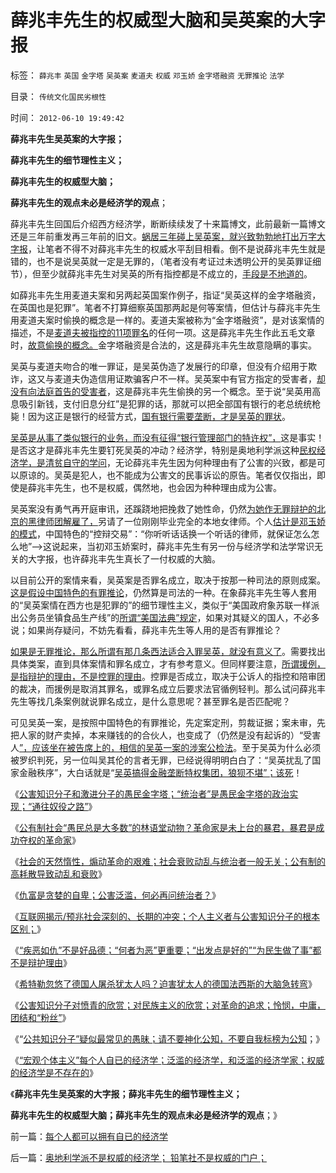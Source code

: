 # 薛兆丰先生的权威型大脑和吴英案的大字报

标签： `薛兆丰` `英国` `金字塔` `吴英案` `麦道夫` `权威` `邓玉娇` `金字塔融资` `无罪推论` `法学` 

目录： `传统文化国民劣根性`

时间： `2012-06-10 19:49:42`

**薛兆丰先生吴英案的大字报；**

**薛兆丰先生的细节理性主义；**

**薛兆丰先生的权威型大脑；**

**薛兆丰先生的观点未必是经济学的观点**；

薛兆丰先生回国后介绍西方经济学，断断续续发了十来篇博文，此前最新一篇博文还是三年前重发再三年前的旧文。[蜗居三年碰上吴英案，就兴致勃勃地打出万字大字报](../../../2012/5/11/清贫的经济学让大批学者出卖良心.md)，让笔者不得不对薛兆丰先生的权威水平刮目相看。倒不是说薛兆丰先生就是错的，也不是说吴英就一定是无罪的，（笔者没有考证过未透明公开的吴英罪证细节），但至少就薛兆丰先生对吴英的所有指控都是不成立的，[手段是不地道的](../../../2012/5/3/“绝对真实”的“细节理性主义”制造谣言.md)。

如薛兆丰先生用麦道夫案和另两起英国案作例子，指证“吴英这样的金字塔融资，在英国也是犯罪”。笔者不打算细察英国那两起是何等案情，但估计与薛兆丰先生用麦道夫案时偷换的概念是一样的。麦道夫案被称为“金字塔融资”，是对该案情的描述，不是[麦道夫被指控的11项罪名](../../../2011/6/23/为什么次贷危机有高杠杆？麦道夫和垃圾债券是高利贷吗？.md)的任何一项。这是薛兆丰先生作此五毛文章时，[故意偷换的概念。](../../../2012/1/30/西方为什么不能反思“好人阶级”和“坏人阶级”的战争哲学？.md)金字塔融资是合法的，这是薛兆丰先生故意隐瞒的事实。

吴英与麦道夫吻合的唯一罪证，是吴英伪造了发展行的印章，但没有介绍用于欺诈，这又与麦道夫伪造信用证欺骗客户不一样。吴英案中有官方指定的受害者，[却没有向法庭首告的受害者](../../../2012/4/25/“受害者举证”排除斯大林正义.md)，这是薛兆丰先生偷换的另一个概念。至于说“吴英用高息吸引新钱，支付旧息分红”是犯罪的话，那就可以把全部国有银行的老总统统枪毙！因为这正是银行的经营方式，[国有银行需要垄断，才是吴英的罪状](../../../2012/2/21/证监会新政又是金融垄断集团定制的改革吗？.md)。

[吴英是从事了类似银行的业务，而没有征得“银行管理部门的特许权”，](../../../2012/3/8/市场经济的自由，计划经济的许可证.md)这是事实！是否这才是薛兆丰先生要钉死吴英的冲动？经济学，特别是奥地利学派这种[民权经济学，是清贫自守的学问](../../../2012/5/11/经济学是一门专门得罪人的学问.md)，无论薛兆丰先生因为何种理由有了公害的兴致，都是可以原谅的。吴英是犯人，也不能成为公害文的民事诉讼的原告。笔者仅仅指出，即使是薛兆丰先生，也不是权威，偶然地，也会因为种种理由成为公害。

吴英案没有勇气再开庭审讯，还蹊跷地把挽救了她性命，仍然[为她作无罪辩护的北京的黑律师团解雇了，](../../../2010/10/24/黑律师的贡献“非法无正义”.md)另请了一位刚刚毕业完全的本地女律师。个人[估计是邓玉娇的模式](../../../2010/2/10/李庄玉娇的政治觉悟和欧元区破产游戏和经济危机.md)，中国特色的“控辩交易”：“你听听话话换一个听话的律师，就保证怎么怎么地”——>这说起来，当初邓玉娇案时，薛兆丰先生有另一份与经济学和法学常识无关的大字报，也许薛兆丰先生真长了一付权威的大脑。

以目前公开的案情来看，吴英案是否罪名成立，取决于按那一种司法的原则成案。[这是假设中国特色的有罪推论](../../../2012/4/28/无视被告利益的“法治”，长着公诉人大脑的“律师”.md)，仍然算是司法的一种。在象薛兆丰先生等人套用的“吴英案情在西方也是犯罪的”的细节理性主义，类似于“美国政府象苏联一样派出公务员坐镇食品生产线”的[所谓“美国法典”规定](../../../2012/5/4/虚构现实的“西方民主的乌托邦”.md)，如果对其疑义的国人，不必多说；如果尚存疑问，不妨先看看，薛兆丰先生等人用的是否有罪推论？

[如果是无罪推论，那么所谓有那几条西法适合入罪吴英，就没有意义了](../../../2012/5/5/恶法总是大多数，循例辩护，集体诉讼，控辩交易，法家暴政.md)。需要找出具体类案，直到具体案情和罪名成立，才有参考意义。但同样要注意，[所谓援例，是指辩护的理由，不是控罪的理由](../../../2012/4/2/罗马法中的东方特色和现代援例法.md)。控罪是否成立，取决于公诉人的指控和陪审团的裁决，而援例是取消其罪名，或罪名成立后要求法官循例轻判。那么试问薛兆丰先生等找几条案例就说罪名成立，是什么意思呢？甚至罪名是否匹配呢？

可见吴英一案，是按照中国特色的有罪推论，先定案定刑，剪裁证据；案未审，先把人家的财产卖掉，本来赚钱的的合伙人，也变成了（仍然是没有起诉的）“受害人[”，应该坐在被告席上的，相信的吴英一案的涉案公检法](../../../2012/3/5/吴英案的浙江公共努力，仍有可改进之处.md)。至于吴英为什么必须被罗织判死，另一位叫吴其伦的言者无罪，已经说得明明白白了：“吴英扰乱了国家金融秩序”，大白话就是“[吴英搞得金融垄断特权集团，狼狈不堪”；该死](../../../2012/6/7/国有垄断利益集团借改革为名“跑马圈地”.md)！

《[公害知识分子和激进分子的愚民金字塔；“统治者”是愚民金字塔的政治实现；“通往奴役之路”](../../../2012/6/6/公害知识分子的愚民金字塔和通往奴役之路.md)》

《[公有制社会“愚民总是大多数”的林语堂动物？革命家是未上台的暴君，暴君是成功夺权的革命家](../../../2012/6/7/革命是不可能的，也是不必要的；.md)》

《[社会的天然惰性，煽动革命的艰难；社会衰败动乱与统治者一般无关；公有制的高耗散导致动乱和衰败](../../../2012/6/7/社会衰败动乱与统治者一般无关.md)》

《[仇富是贪婪的自卑；公害泛滥，何必再问统治者？](../../../2012/6/7/国有垄断利益集团借改革为名“跑马圈地”.md)》

《[互联网揭示/预兆社会深刻的、长期的冲突；个人主义者与公害知识分子的根本区别；](../../../2012/6/8/暴徒的“正义”是公害的纵容.md)》

《[“疾恶如仇”不是好品德；“何者为恶”更重要；“出发点是好的”“为民生做了事”都不是辩护理由](../../../2012/6/8/“出发点是好的”“为民生做了事”都不是辩护理由；.md)》

《[希特勒忽悠了德国人屠杀犹太人吗？迫害犹太人的德国法西斯的大脑急转弯](../../../2012/6/8/希特勒忽悠了德国人屠杀犹太人吗？毛左和纳粹的大脑急转弯.md)》

《[公害知识分子对愤青的欣赏；对民族主义的欣赏；对革命的追求；怜悯，中庸，团结和“粉丝”](../../../2012/6/9/公知对愤青的欣赏，对革命的追求，和民族主义.md)》

《“[公共知识分子”疑似最常见的愚昧；请不要神化公知，不要自我标榜为公知](../../../2012/6/9/“公共知识分子”疑似最常见的愚昧.md)；》

《[“宏观个体主义”每个人自已的经济学；泛滥的经济学，和泛滥的经济学家；权威的经济学是不存在的](../../../2012/6/9/每个人都可以拥有自已的经济学.md)》

《**薛兆丰先生吴英案的大字报；薛兆丰先生的细节理性主义；**

**薛兆丰先生的权威型大脑；薛兆丰先生的观点未必是经济学的观点**；》



前一篇：[每个人都可以拥有自已的经济学](../../../2012/6/9/每个人都可以拥有自已的经济学.md)

后一篇：[奥地利学派不是权威的经济学；&nbsp;铅笔社不是权威的门户；](../../../2012/6/10/奥地利学派不是权威的经济学；铅笔社不是权威的门户；.md)